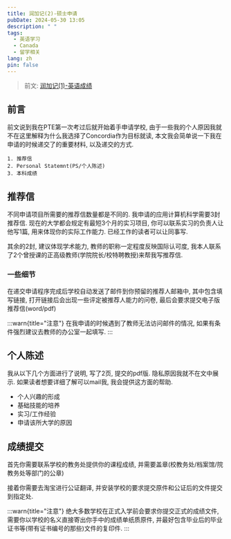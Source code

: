 ```yaml
---
title: 润加记(2)-硕士申请
pubDate: 2024-05-30 13:05
description: " "
tags:
  - 英语学习
  - Canada
  - 留学相关
lang: zh
pin: false
---
```

> 前文: [润加记(1)-英语成绩](https://blog.asyncx.top/posts/2024-05-23/)

## 前言
前文说到我在PTE第一次考过后就开始着手申请学校, 由于一些我的个人原因我就不在这里解释为什么我选择了Concordia作为目标就读, 本文我会简单说一下我在申请的时候递交了的重要材料, 以及递交的方式.
```
1. 推荐信
2. Personal Statemnt(PS/个人陈述)
3. 本科成绩
```
## 推荐信
不同申请项目所需要的推荐信数量都是不同的. 我申请的应用计算机科学需要3封推荐信. 现在的大学都会规定有最短3个月的实习项目, 你可以联系实习的负责人让他写1篇, 用来体现你的实际工作能力. 已经工作的读者可以让同事写.

其余的2封, 建议体现学术能力, 教师的职称一定程度反映国际认可度, 我本人联系了2个曾授课的正高级教师(学院院长/校特聘教授)来帮我写推荐信.

### 一些细节
在递交申请程序完成后学校自动发送了邮件到你预留的推荐人邮箱中, 其中包含填写链接, 打开链接后会出现一些评定被推荐人能力的问卷, 最后会要求提交电子版推荐信(word/pdf)

:::warn{title="注意"}
在我申请的时候遇到了教师无法访问邮件的情况, 如果有条件强烈建议去教师的办公室一起填写.
:::

## 个人陈述
我从以下几个方面进行了说明, 写了2页, 提交的pdf版. 隐私原因我就不在文中展示. 如果读者想要详细了解可以mail我, 我会提供这方面的帮助.
- 个人兴趣的形成
- 基础技能的培养
- 实习/工作经验
- 申请该所大学的原因
## 成绩提交
首先你需要联系学校的教务处提供你的课程成绩, 并需要盖章(校教务处/档案馆/院教务处等部门的公章)

接着你需要去淘宝进行公证翻译, 并安装学校的要求提交原件和公证后的文件提交到指定处.

:::warn{title="注意"}
绝大多数学校在正式入学前会要求你提交正式的成绩文件, 需要你以学校的名义直接寄出你手中的成绩单纸质原件, 并最好包含毕业后的毕业证书等(带有证书编号的那些)文件的复印件.
:::